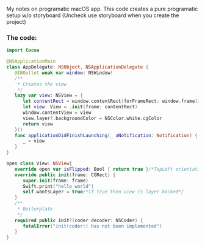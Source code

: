My notes on programatic macOS app<!--more-->. This code creates a pure programatic setup w/o storyboard (Uncheck use storyboard when you create the project)

### The code:

```swift
import Cocoa

@NSApplicationMain
class AppDelegate: NSObject, NSApplicationDelegate {
   @IBOutlet weak var window: NSWindow!
   /**
    * Creates the view
    */
   lazy var view: NSView = {
      let contentRect = window.contentRect(forFrameRect: window.frame)/*size of win sans titlebar*/
      let view: View = .init(frame: contentRect)
      window.contentView = view
      view.layer?.backgroundColor = NSColor.white.cgColor
      return view
   }()
   func applicationDidFinishLaunching(_ aNotification: Notification) {
      _ = view
   }
}

open class View: NSView{
   override open var isFlipped: Bool { return true }/*TopLeft orientation*/
   override public init(frame: CGRect) {
      super.init(frame: frame)
      Swift.print("hello world")
      self.wantsLayer = true/*if true then view is layer backed*/
   }
   /**
    * Boilerplate
    */
   required public init?(coder decoder: NSCoder) {
      fatalError("init(coder:) has not been implemented")
   }
}
```
